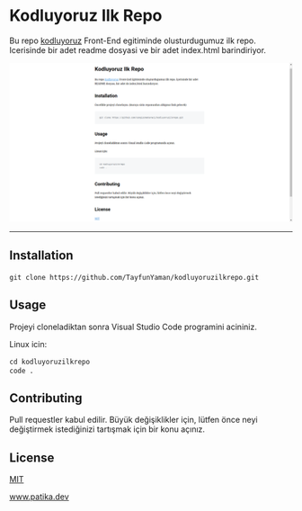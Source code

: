 # **Kodluyoruz Ilk Repo**
 Bu repo [kodluyoruz](https://www.kodluyoruz.org/) Front-End egitiminde olusturdugumuz ilk repo. Icerisinde bir adet readme dosyasi ve bir adet index.html barindiriyor.


![markdown](https://raw.githubusercontent.com/Kodluyoruz/taskforce/main/git/odev1/figures/markdown.png)

--------


 ## **Installation**
```
git clone https://github.com/TayfunYaman/kodluyoruzilkrepo.git
 ```
## **Usage**

Projeyi cloneladiktan sonra Visual Studio Code programini acininiz.

Linux icin:
```
cd kodluyoruzilkrepo
code .
```

## **Contributing**

Pull requestler kabul edilir. Büyük değişiklikler için, lütfen önce neyi değiştirmek istediğinizi tartışmak için bir konu açınız.

## **License**

[MIT](https://choosealicense.com/licenses/mit/)


www.patika.dev
